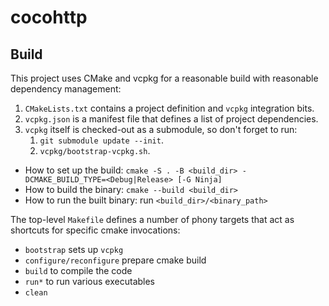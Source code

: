 # cocohttp

## Build
This project uses CMake and vcpkg for a reasonable build with reasonable dependency management:
1. `CMakeLists.txt` contains a project definition and `vcpkg` integration bits.
2. `vcpkg.json` is a manifest file that defines a list of project dependencies.
3. `vcpkg` itself is checked-out as a submodule, so don't forget to run:
   1. `git submodule update --init`.
   2. `vcpkg/bootstrap-vcpkg.sh`.

* How to set up the build: `cmake -S . -B <build_dir> -DCMAKE_BUILD_TYPE=<Debug|Release> [-G Ninja]`
* How to build the binary: `cmake --build <build_dir>`
* How to run the built binary: run `<build_dir>/<binary_path>`

The top-level `Makefile` defines a number of phony targets that act as shortcuts for specific cmake invocations:
* `bootstrap` sets up `vcpkg`
* `configure/reconfigure` prepare cmake build
* `build` to compile the code
* `run*` to run various executables
* `clean`